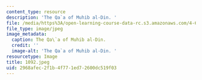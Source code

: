 ```yaml
---
content_type: resource
description: 'The Qa`a of Muhib al-Din. '
file: /media/https%3A/open-learning-course-data-rc.s3.amazonaws.com/4-615-the-architecture-of-cairo-spring-2002/2968afec2f1b4f771ed72600dc519f03_1092.jpeg
file_type: image/jpeg
image_metadata:
  caption: The Qa\`a of Muhib al-Din.
  credit: ''
  image-alt: 'The Qa`a of Muhib al-Din. '
resourcetype: Image
title: 1092.jpeg
uid: 2968afec-2f1b-4f77-1ed7-2600dc519f03
---
```

